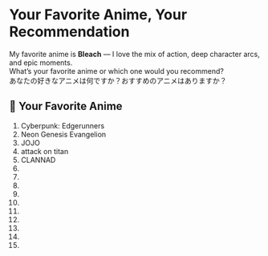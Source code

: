 # Your Favorite Anime, Your Recommendation 

My favorite anime is **Bleach** — I love the mix of action, deep character arcs, and epic moments.  
What’s your favorite anime or which one would you recommend?  
あなたの好きなアニメは何ですか？おすすめのアニメはありますか？

## 💬 Your Favorite Anime
1. Cyberpunk: Edgerunners
2. Neon Genesis Evangelion
3. JOJO
4. attack on titan
5. CLANNAD
6. 
7. 
8. 
9. 
10. 
11. 
12. 
13. 
14. 
15. 
